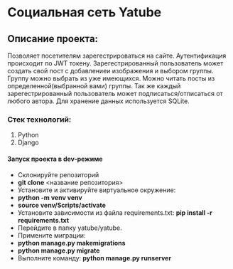 # Cоциальная сеть Yatube
## Описание проекта:
Позволяет посетителям зарегестрироваться на сайте. Аутентификация происходит по JWT токену. Зарегестрированный пользователь может создать свой пост с добавлениеи изображения и выбором группы. Группу можно выбрать из уже имеющихся. Можно читать посты из определенной(выбранной вами) группы. Так же каждый зарегестрированный пользователь может подписаться/отписаться от любого автора.
Для хранение данных используется SQLite.


### Стек технологий:
1. Python
2. Django

#### Запуск проекта в dev-режиме
 - Склонируйте репозиторий
 - **git clone** <название репозитория>
 - Установите и активируйте виртуальное окружение:
 - **python -m venv venv**
 - **source venv/Scripts/activate**
 - Установите зависимости из файла requirements.txt: **pip install -r requirements.txt**
 - Перейдите в папку yatube/yatube.
 - Примените миграции:
 - **python manage.py makemigrations**
 - **python manage.py migrate**
 - Выполните команду: **python manage.py runserver**
